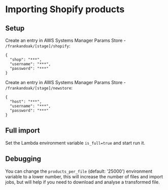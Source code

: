 # Importing Shopify products

## Setup

Create an entry in AWS Systems Manager Params Store - `/frankandoak/[stage]/shopify`:

    {
      "shop": "***",
      "username": "***",
      "password": "***"
    }

Create an entry in AWS Systems Manager Params Store - `/frankandoak/[stage]/newstore`:

    {
      "host": "***",
      "username": "***",
      "password": "***"
    }

## Full import

Set the Lambda environment variable `is_full=true` and start run it.


## Debugging

You can change the `products_per_file` (default: '25000') environment variable to a lower number,
this will increase the number of files and import jobs, but will help if you need to download and
analyse a transformed file.


